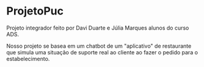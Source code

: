 # ProjetoPuc

Projeto integrador feito por Davi Duarte e Júlia Marques alunos do curso ADS.

Nosso projeto se basea em um chatbot de um "aplicativo" de restaurante que simula uma situação de suporte real ao cliente ao fazer o pedido para o estabelecimento.
